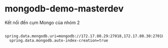 # mongodb-demo-masterdev
Kết nối đến cụm Mongo của nhóm 2
```
  spring.data.mongodb.uri=mongodb://172.17.80.29:27018,172.17.80.30:27018,172.17.80.31:27018/manhnk9
  spring.data.mongodb.auto-index-creation=true
```
